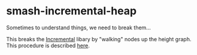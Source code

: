 # smash-incremental-heap
Sometimes to understand things, we need to break them...

This breaks the [Incremental](https://github.com/janestreet/incremental) libary by "walking" nodes up the height graph. This procedure is described [here](https://youtu.be/G6a5G5i4gQU?t=3020).
